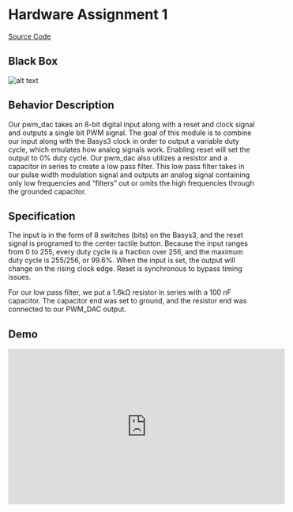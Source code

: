 # Hardware Assignment 1
<a href="https://github.com/jpanged/rat-cpu/tree/master/hw1" class="btn">Source Code</a>

## Black Box
![alt text](https://i.imgur.com/tgZzCk0.png)

## Behavior Description

Our pwm_dac takes an 8-bit digital input along with a reset and clock signal and outputs a single bit PWM signal. The goal of this module is to combine our input along with the Basys3 clock in order to output a variable duty cycle, which emulates how analog signals work. Enabling reset will set the output to 0% duty cycle. Our pwm_dac also utilizes a resistor and a capacitor in series to create a low pass filter. This low pass filter takes in our pulse width modulation signal and outputs an analog signal containing only low frequencies and “filters” out or omits the high frequencies through the grounded capacitor.

## Specification

The input is in the form of 8 switches (bits) on the Basys3, and the reset signal is programed to the center tactile button. Because the input ranges from 0 to 255, every duty cycle is a fraction over 256, and the maximum duty cycle is 255/256, or 99.6%. When the input is set, the output will change on the rising clock edge. Reset is synchronous to bypass timing issues.

For our low pass filter, we put a 1.6kΩ resistor in series with a 100 nF capacitor. The capacitor end was set to ground, and the resistor end was connected to our PWM_DAC output.

## Demo
<iframe width="560" height="315" src="https://www.youtube.com/embed/V1hWBMGBrVU?rel=0" frameborder="0" allow="autoplay; encrypted-media" allowfullscreen></iframe>
